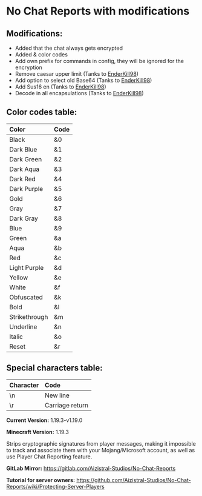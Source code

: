 # No Chat Reports with modifications

## Modifications:

- Added that the chat always gets encrypted
- Added & color codes
- Add own prefix for commands in config, they will be ignored for the encryption
- Remove caesar upper limit (Tanks to [EnderKill98](https://github.com/EnderKill98))
- Add option to select old Base64 (Tanks to [EnderKill98](https://github.com/EnderKill98))
- Add Sus16 en (Tanks to [EnderKill98](https://github.com/EnderKill98))
- Decode in all encapsulations (Tanks to [EnderKill98](https://github.com/EnderKill98))

## Color codes table:

| Color         | Code |
| :------------ | :--- |
| Black         | &0   |
| Dark Blue     | &1   |
| Dark Green    | &2   |
| Dark Aqua     | &3   |
| Dark Red      | &4   |
| Dark Purple   | &5   |
| Gold          | &6   |
| Gray          | &7   |
| Dark Gray     | &8   |
| Blue          | &9   |
| Green         | &a   |
| Aqua          | &b   |
| Red           | &c   |
| Light Purple  | &d   |
| Yellow        | &e   |
| White         | &f   |
| Obfuscated    | &k   |
| Bold          | &l   |
| Strikethrough | &m   |
| Underline     | &n   |
| Italic        | &o   |
| Reset         | &r   |

## Special characters table:

| Character | Code            |
| :-------- | :-------------- |
| \n        | New line        |
| \r        | Carriage return |

**Current Version:** 1.19.3-v1.19.0

**Minecraft Version:** 1.19.3

Strips cryptographic signatures from player messages, making it impossible to track and associate them with your Mojang/Microsoft account, as well as use Player Chat Reporting feature.

**GitLab Mirror:** https://gitlab.com/Aizistral-Studios/No-Chat-Reports

**Tutorial for server owners:** https://github.com/Aizistral-Studios/No-Chat-Reports/wiki/Protecting-Server-Players

